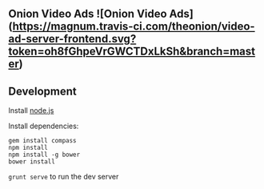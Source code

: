 Onion Video Ads ![Onion Video Ads] (https://magnum.travis-ci.com/theonion/video-ad-server-frontend.svg?token=oh8fGhpeVrGWCTDxLkSh&branch=master)
---------------

Development
-----------

Install [node.js](http://nodejs.org/download/)

Install dependencies:

	gem install compass
    npm install
    npm install -g bower
    bower install

`grunt serve` to run the dev server
